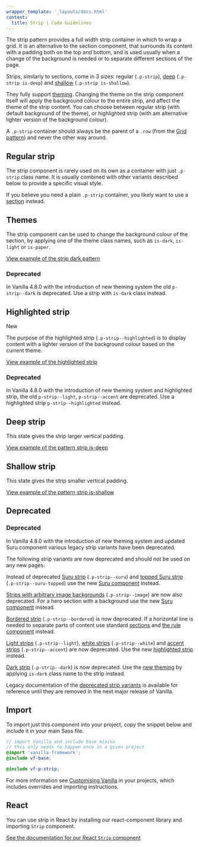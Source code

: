 ```yaml
---
wrapper_template: '_layouts/docs.html'
context:
  title: Strip | Code Guidelines
---
```


The strip pattern provides a full width strip container in which to wrap a grid. It is an alternative to the section component, that surrounds its content with a padding both on the top and bottom, and is used usually when a change of the background is needed or to separate different sections of the page.

Strips, similarly to sections, come in 3 sizes: regular (`.p-strip`), [deep](#deep-strip) (`.p-strip is-deep`) and [shallow](#shallow-strip) (`.p-strip is-shallow`).

They fully support [theming](#themes). Changing the theme on the strip component itself will apply the background colour to the entire strip, and affect the theme of the strip content. You can choose between regular strip (with default background of the theme), or highlighted strip (with am alternative lighter version of the background colour).

A `.p-strip` container should always be the parent of a `.row` (from the [Grid pattern](/docs/patterns/grid/)) and never the other way around.

## Regular strip

The strip component is rarely used on its own as a container with just `.p-strip` class name. It is usually combined with other variants described below to provide a specific visual style.

If you believe you need a plain `.p-strip` container, you likely want to use a [section](/docs/patterns/section) instead.

## Themes

The strip component can be used to change the background colour of the section, by applying one of the theme class names, such as `is-dark`, `is-light` or `is-paper`.

<div class="embedded-example"><a href="/docs/examples/patterns/strips/dark/" class="js-example">
View example of the strip dark pattern
</a></div>

<div class="p-notification--caution">
  <div class="p-notification__content">
    <h3 class="p-notification__title">Deprecated</h3>
    <p class="p-notification__message">In Vanilla 4.8.0 with the introduction of new theming system the old <code>p-strip--dark</code> is deprecated. Use a strip with <code>is-dark</code> class instead.</p>
  </div>
</div>

## Highlighted strip

<span class="p-status-label--positive">New</span>

The purpose of the highlighted strip (`.p-strip--highlighted`) is to display content with a lighter version of the background colour based on the current theme.

<div class="embedded-example"><a href="/docs/examples/patterns/strips/highlighted/" class="js-example">
View example of the highlighted strip
</a></div>

<div class="p-notification--caution">
  <div class="p-notification__content">
    <h3 class="p-notification__title">Deprecated</h3>
    <p class="p-notification__message">In Vanilla 4.8.0 with the introduction of new theming system and highlighted strip, the old <code>p-strip--light</code>, <code>p-strip--accent</code> are deprecated. Use a highlighted strip <code>p-strip--highlighted</code> instead.</p>
  </div>
</div>

## Deep strip

This state gives the strip larger vertical padding.

<div class="embedded-example"><a href="/docs/examples/patterns/strips/deep/" class="js-example">
View example of the pattern strip is-deep
</a></div>

## Shallow strip

This state gives the strip smaller vertical padding.

<div class="embedded-example"><a href="/docs/examples/patterns/strips/shallow/" class="js-example">
View example of the pattern strip is-shallow
</a></div>

## Deprecated

<div class="p-notification--caution">
  <div class="p-notification__content">
    <h3 class="p-notification__title">Deprecated</h3>
    <p class="p-notification__message">In Vanilla 4.8.0 with the introduction of new theming system and updated Suru component various legacy strip variants have been deprecated.</p>
  </div>
</div>

The following strip variants are now deprecated and should not be used on any new pages:

Instead of deprecated [Suru strip](/docs/examples/patterns/strips/suru/) (`.p-strip--suru`) and [topped Suru strip](/docs/examples/patterns/strips/suru-topped/) (`.p-strip--suru-topped`) use the new [Suru component](/docs/patterns/suru) instead.

[Strips with arbitrary image backgrounds](/docs/examples/patterns/strips/image/) (`.p-strip--image`) are now also deprecated. For a hero section with a background use the new [Suru component](/docs/patterns/suru) instead.

[Bordered strip](/docs/examples/patterns/strips/is-bordered/) (`.p-strip--bordered`) is now deprecated. If a horizontal line is needed to separate parts of content use standard [sections](/docs/patterns/section) and [the rule component](/docs/patterns/rule) instead.

[Light strips](/docs/examples/patterns/strips/strips-light) (`.p-strip--light`), [white strips](/docs/examples/patterns/strips/white) (`.p-strip--white`) and [accent strips](/docs/examples/patterns/strips/accent) (`.p-strip--accent`) are now deprecated. Use the new [highlighted strip](#highlighted-strip) instead.

[Dark strip](/docs/examples/patterns/strips/strips-dark) (`.p-strip--dark`) is now deprecated. Use the [new theming](#themes) by applying `is-dark` class name to the strip instead.

Legacy documentation of the [deprecated strip variants](/docs/patterns/strip/deprecated/) is available for reference until they are removed in the next major release of Vanilla.

## Import

To import just this component into your project, copy the snippet below and include it in your main Sass file.

```scss
// import Vanilla and include base mixins
// this only needs to happen once in a given project
@import 'vanilla-framework';
@include vf-base;

@include vf-p-strip;
```

For more information see [Customising Vanilla](/docs/customising-vanilla/) in your projects, which includes overrides and importing instructions.

## React

You can use strip in React by installing our react-component library and importing `Strip` component.

[See the documentation for our React `Strip` component](https://canonical.github.io/react-components/?path=/docs/strip--light-strip#strip)
